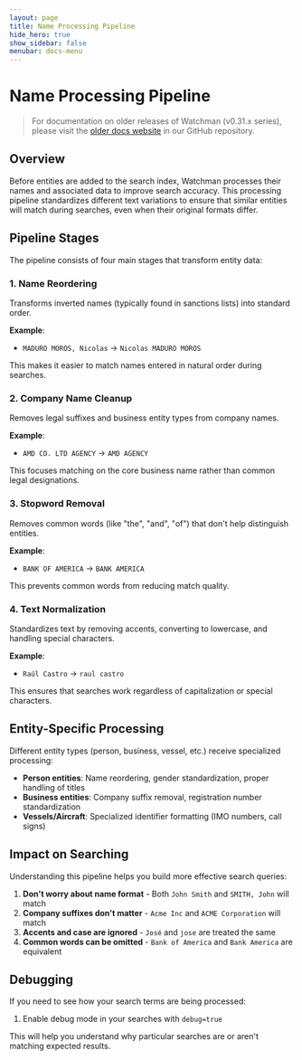 ```yaml
---
layout: page
title: Name Processing Pipeline
hide_hero: true
show_sidebar: false
menubar: docs-menu
---
```


# Name Processing Pipeline

> For documentation on older releases of Watchman (v0.31.x series), please visit the [older docs website](https://github.com/moov-io/watchman/tree/v0.31.3/docs) in our GitHub repository.

## Overview

Before entities are added to the search index, Watchman processes their names and associated data to improve search accuracy. This processing pipeline standardizes different text variations to ensure that similar entities will match during searches, even when their original formats differ.

## Pipeline Stages

The pipeline consists of four main stages that transform entity data:

### 1. Name Reordering

Transforms inverted names (typically found in sanctions lists) into standard order.

**Example**:
- `MADURO MOROS, Nicolas` → `Nicolas MADURO MOROS`

This makes it easier to match names entered in natural order during searches.

### 2. Company Name Cleanup

Removes legal suffixes and business entity types from company names.

**Example**:
- `AMD CO. LTD AGENCY` → `AMD AGENCY`

This focuses matching on the core business name rather than common legal designations.

### 3. Stopword Removal

Removes common words (like "the", "and", "of") that don't help distinguish entities.

**Example**:
- `BANK OF AMERICA` → `BANK AMERICA`

This prevents common words from reducing match quality.

### 4. Text Normalization

Standardizes text by removing accents, converting to lowercase, and handling special characters.

**Example**:
- `Raúl Castro` → `raul castro`

This ensures that searches work regardless of capitalization or special characters.

## Entity-Specific Processing

Different entity types (person, business, vessel, etc.) receive specialized processing:

- **Person entities**: Name reordering, gender standardization, proper handling of titles
- **Business entities**: Company suffix removal, registration number standardization
- **Vessels/Aircraft**: Specialized identifier formatting (IMO numbers, call signs)

## Impact on Searching

Understanding this pipeline helps you build more effective search queries:

1. **Don't worry about name format** - Both `John Smith` and `SMITH, John` will match
2. **Company suffixes don't matter** - `Acme Inc` and `ACME Corporation` will match
3. **Accents and case are ignored** - `José` and `jose` are treated the same
4. **Common words can be omitted** - `Bank of America` and `Bank America` are equivalent

## Debugging

If you need to see how your search terms are being processed:

1. Enable debug mode in your searches with `debug=true`

This will help you understand why particular searches are or aren't matching expected results.
